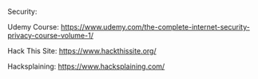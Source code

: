 Security: 

Udemy Course: https://www.udemy.com/the-complete-internet-security-privacy-course-volume-1/

Hack This Site: https://www.hackthissite.org/

Hacksplaining: https://www.hacksplaining.com/
